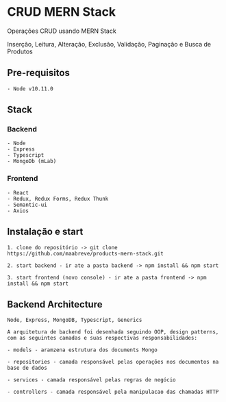 # CRUD MERN Stack
Operações CRUD usando MERN Stack

Inserção, Leitura, Alteração, Exclusão, Validação, Paginação e Busca de Produtos

## Pre-requisitos
    - Node v10.11.0

## Stack
### Backend
    - Node
    - Express
    - Typescript
    - MongoDb (mLab)

### Frontend
    - React
    - Redux, Redux Forms, Redux Thunk
    - Semantic-ui
    - Axios 

## Instalação e start 
    1. clone do repositório -> git clone https://github.com/maabreve/products-mern-stack.git
    
    2. start backend - ir ate a pasta backend -> npm install && npm start
    
    3. start frontend (novo console) - ir ate a pasta frontend -> npm install && npm start 


## Backend Architecture
    
    Node, Express, MongoDB, Typescript, Generics

    A arquitetura de backend foi desenhada seguindo OOP, design patterns, com as seguintes camadas e suas respectivas responsabilidades:

    - models - aramzena estrutura dos documents Mongo
    
    - repositories - camada responsável pelas operações nos documentos na base de dados
    
    - services - camada responsável pelas regras de negócio
    
    - controllers - camada responsável pela manipulacao das chamadas HTTP
    

    